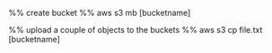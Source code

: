 
%% create bucket %%
aws s3 mb [bucketname]

%%  upload a couple of objects to the buckets %%
aws s3 cp file.txt [bucketname]